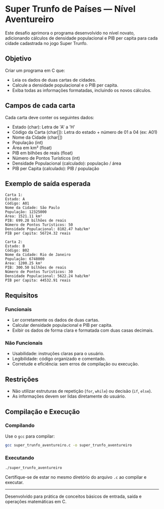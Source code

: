 
# Super Trunfo de Países — Nível Aventureiro

Este desafio aprimora o programa desenvolvido no nível novato, adicionando cálculos de densidade populacional e PIB per capita para cada cidade cadastrada no jogo Super Trunfo.

## Objetivo

Criar um programa em C que:

- Leia os dados de duas cartas de cidades.
- Calcule a densidade populacional e o PIB per capita.
- Exiba todas as informações formatadas, incluindo os novos cálculos.

## Campos de cada carta

Cada carta deve conter os seguintes dados:

- Estado (char): Letra de 'A' a 'H'
- Código da Carta (char[]): Letra do estado + número de 01 a 04 (ex: A01)
- Nome da Cidade (char[])
- População (int)
- Área em km² (float)
- PIB em bilhões de reais (float)
- Número de Pontos Turísticos (int)
- Densidade Populacional (calculado): população / área
- PIB per Capita (calculado): PIB / população

## Exemplo de saída esperada

```
Carta 1:
Estado: A
Código: A01
Nome da Cidade: São Paulo
População: 12325000
Área: 1521.11 km²
PIB: 699.28 bilhões de reais
Número de Pontos Turísticos: 50
Densidade Populacional: 8102.47 hab/km²
PIB per Capita: 56724.32 reais

Carta 2:
Estado: B
Código: B02
Nome da Cidade: Rio de Janeiro
População: 6748000
Área: 1200.25 km²
PIB: 300.50 bilhões de reais
Número de Pontos Turísticos: 30
Densidade Populacional: 5622.24 hab/km²
PIB per Capita: 44532.91 reais
```

## Requisitos

### Funcionais
- Ler corretamente os dados de duas cartas.
- Calcular densidade populacional e PIB per capita.
- Exibir os dados de forma clara e formatada com duas casas decimais.

### Não Funcionais
- Usabilidade: instruções claras para o usuário.
- Legibilidade: código organizado e comentado.
- Corretude e eficiência: sem erros de compilação ou execução.

## Restrições

- Não utilizar estruturas de repetição (`for`, `while`) ou decisão (`if`, `else`).
- As informações devem ser lidas diretamente do usuário.

## Compilação e Execução

### Compilando

Use o `gcc` para compilar:

```bash
gcc super_trunfo_aventureiro.c -o super_trunfo_aventureiro
```

### Executando

```bash
./super_trunfo_aventureiro
```

Certifique-se de estar no mesmo diretório do arquivo `.c` ao compilar e executar.

---

Desenvolvido para prática de conceitos básicos de entrada, saída e operações matemáticas em C.
